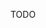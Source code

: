 TODO

<!-- rxjs react demo: [stackblitz](https://stackblitz.com/edit/react-ts-qympt7)

## redux vs rxjs

![redux](./assets/redux.jpg)

如果每两个需要通信的组件之间建立一个独立通信，比如使用 rxjs 的 Subject 作为桥梁沟通组件，那么对应的程序状态管理如下:

![rxjs](./assets/rxjs.jpg)

为了支持每一对组件之间一个方向的通信，就需要创建一个 subject 对象，只不过为了支持 A -> B / B -> C / A -> C 的通信，就建立了 3 个 Subject 对象，在一个实际应用中需要通信的部分就会更多，容易造成 subject 对象太多管理不过来。 -->